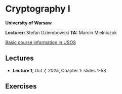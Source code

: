 # Cryptography I

**University of Warsaw**

**Lecturer:** Stefan Dziembowski
**TA:** Marcin Mielniczuk

[Basic course information in USOS](https://usosweb.uw.edu.pl/kontroler.php?_action=katalog2%2Fprzedmioty%2FpokazPrzedmiot&kod=1000-2M12KI1&lang=en)


## Lectures

- **Lecture 1**,
*Oct 7, 2025*,
Chapter 1: slides 1-58

## Exercises





